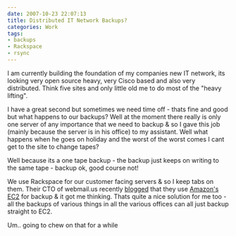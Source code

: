 ```yaml
---
date: 2007-10-23 22:07:13
title: Distributed IT Network Backups?
categories: Work
tags:
- backups
- Rackspace
- rsync
---
```


I am currently building the foundation of my companies new IT network, its looking very open source heavy, very Cisco based and also very distributed. Think five sites and only little old me to do most of the "heavy lifting".

I have a great second but sometimes we need time off - thats fine and good but what happens to our backups? Well at the moment there really is only one server of any importance that we need to backup & so I gave this job (mainly because the server is in his office) to my assistant. Well what happens when he goes on holiday and the worst of the worst comes I cant get to the site to change tapes?

Well because its a one tape backup - the backup just keeps on writing to the same tape - backup ok, good course not!

We use Rackspace for our customer facing servers & so I keep tabs on them. Their CTO of webmail.us recently [blogged](http://billboebel.typepad.com/blog/2007/10/amazons-larger-.html) that they use [Amazon's EC2](http://www.amazon.com/b/ref=sc_fe_c_0_370375011_1/104-7582466-3819946?ie=UTF8&node=201590011&no=370375011&me=A36L942TSJ2AJA) for backup & it got me thinking. Thats quite a nice solution for me too - all the backups of various things in all the various offices can all just backup straight to EC2.

Um.. going to chew on that for a while
